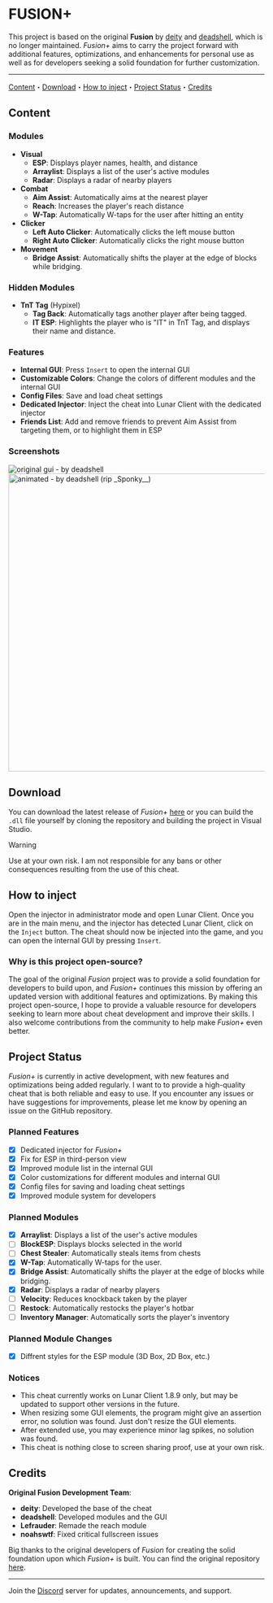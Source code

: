# FUSION+

This project is based on the original **Fusion** by [deity]() and [deadshell](https://github.com/deadshxll), which is no longer maintained. *Fusion+* aims to carry the project forward with additional features, optimizations, and enhancements for personal use as well as for developers seeking a solid foundation for further customization.

---

[Content](#content)・[Download](#download)・[How to inject](#how-to-inject)・[Project Status](#project-status)・[Credits](#credits)

## Content

### Modules
- **Visual**
  - **ESP**: Displays player names, health, and distance
  - **Arraylist**: Displays a list of the user's active modules
  - **Radar**: Displays a radar of nearby players
- **Combat**
  - **Aim Assist**: Automatically aims at the nearest player
  - **Reach**: Increases the player's reach distance
  - **W-Tap**: Automatically W-taps for the user after hitting an entity
- **Clicker**
  - **Left Auto Clicker**: Automatically clicks the left mouse button
  - **Right Auto Clicker**: Automatically clicks the right mouse button
- **Movement**
  - **Bridge Assist**: Automatically shifts the player at the edge of blocks while bridging.

### Hidden Modules
- **TnT Tag** (Hypixel)
  - **Tag Back**: Automatically tags another player after being tagged.
  - **IT ESP**: Highlights the player who is "IT" in TnT Tag, and displays their name and distance.

### Features
- **Internal GUI**: Press `Insert` to open the internal GUI
- **Customizable Colors**: Change the colors of different modules and the internal GUI
- **Config Files**: Save and load cheat settings
- **Dedicated Injector**: Inject the cheat into Lunar Client with the dedicated injector
- **Friends List**: Add and remove friends to prevent Aim Assist from targeting them, or to highlight them in ESP

### Screenshots
<img src="https://github.com/deadshxll/fusion/assets/67878277/5a732ba9-3d81-44e4-b745-f34f39555716" alt="original gui - by deadshell"/>
<img src="https://github.com/deadshxll/fusion/assets/67878277/fac3f084-0255-4999-b03f-3e2e0a15bde8" alt="animated - by deadshell (rip _Sponky__)" width=586>

## Download
You can download the latest release of *Fusion+* [here](https://github.com/h1meji/fusion-plus/releases) or you can build the `.dll` file yourself by cloning the repository and building the project in Visual Studio.
> [!WARNING]
> Use at your own risk. I am not responsible for any bans or other consequences resulting from the use of this cheat.

## How to inject
Open the injector in administrator mode and open Lunar Client. Once you are in the main menu, and the injector has detected Lunar Client, click on the `Inject` button. The cheat should now be injected into the game, and you can open the internal GUI by pressing `Insert`.

### Why is this project open-source?
The goal of the original *Fusion* project was to provide a solid foundation for developers to build upon, and *Fusion+* continues this mission by offering an updated version with additional features and optimizations. By making this project open-source, I hope to provide a valuable resource for developers seeking to learn more about cheat development and improve their skills. I also welcome contributions from the community to help make *Fusion+* even better.

## Project Status
*Fusion+* is currently in active development, with new features and optimizations being added regularly. I want to to provide a high-quality cheat that is both reliable and easy to use. If you encounter any issues or have suggestions for improvements, please let me know by opening an issue on the GitHub repository.

### Planned Features
- [x] Dedicated injector for *Fusion+*
- [x] Fix for ESP in third-person view
- [x] Improved module list in the internal GUI
- [x] Color customizations for different modules and internal GUI
- [x] Config files for saving and loading cheat settings
- [x] Improved module system for developers

### Planned Modules
- [x] **Arraylist**: Displays a list of the user's active modules
- [ ] **BlockESP**: Displays blocks selected in the world
- [ ] **Chest Stealer**: Automatically steals items from chests
- [x] **W-Tap**: Automatically W-taps for the user.
- [x] **Bridge Assist**: Automatically shifts the player at the edge of blocks while bridging.
- [x] **Radar**: Displays a radar of nearby players
- [ ] **Velocity**: Reduces knockback taken by the player
- [ ] **Restock**: Automatically restocks the player's hotbar
- [ ] **Inventory Manager**: Automatically sorts the player's inventory

### Planned Module Changes
- [x] Diffrent styles for the ESP module (3D Box, 2D Box, etc.)

### Notices
- This cheat currently works on Lunar Client 1.8.9 only, but may be updated to support other versions in the future.
- When resizing some GUI elements, the program might give an assertion error, no solution was found. Just don't resize the GUI elements.
- After extended use, you may experience minor lag spikes, no solution was found.
- This cheat is nothing close to screen sharing proof, use at your own risk.

## Credits
**Original Fusion Development Team**:
- **deity**: Developed the base of the cheat
- **deadshell**: Developed modules and the GUI
- **Lefrauder**: Remade the reach module
- **noahswtf**: Fixed critical fullscreen issues

Big thanks to the original developers of *Fusion* for creating the solid foundation upon which *Fusion+* is built. You can find the original repository [here](https://github.com/deadshxll/fusion).

---

Join the [Discord](https://discord.gg/EWkhAPRdwb) server for updates, announcements, and support.
<!-- Contact me on [Discord](https://www.discord.com/users/706262422251634809) (@himeji.) for any questions, suggestions or issues. -->